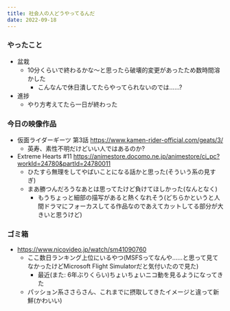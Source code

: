 ```yaml
---
title: 社会人の人どうやってるんだ
date: 2022-09-18
---
```


### やったこと
+ 盆栽
  + 10分くらいで終わるかな〜と思ったら破壊的変更があったため数時間溶かした
    + こんなんで休日潰してたらやってられないのでは……?
+ 進捗
  + やり方考えてたら一日が終わった

### 今日の映像作品
+ 仮面ライダーギーツ 第3話 <https://www.kamen-rider-official.com/geats/3/>
  + 英寿、素性不明だけどいい人ではあるのか?
+ Extreme Hearts #11 <https://animestore.docomo.ne.jp/animestore/ci_pc?workId=24780&partId=24780011>
  + ひたすら無理をしてやばいことになる話かと思った(そういう系の見すぎ)
  + まあ勝つんだろうなあとは思ってたけど負けてほしかった(なんとなく)
    + もうちょっと細部の描写があると熱くなれそう(どちらかというと人間ドラマにフォーカスしてる作品なのであえてカットしてる部分が大きいと思うけど)

### ゴミ箱
+ <https://www.nicovideo.jp/watch/sm41090760>
  + ここ数日ランキング上位にいるやつ(MSFSってなんや……と思って見てなかったけどMicrosoft Flight Simulatorだと気付いたので見た)
    + 最近(また: 6年ぶりくらい)ちょいちょいニコ動を見るようになってきた
  + パッション系ささらさん、これまでに摂取してきたイメージと違って新鮮(かわいい)
